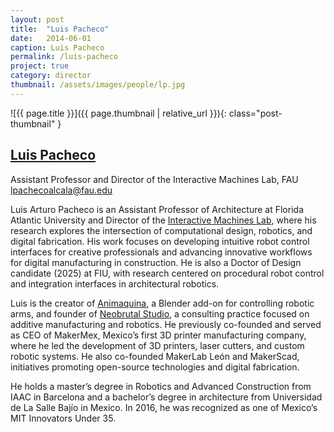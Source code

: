 ```yaml
---
layout: post
title:  "Luis Pacheco"
date:   2014-06-01
caption: Luis Pacheco
permalink: /luis-pacheco
project: true
category: director
thumbnail: /assets/images/people/lp.jpg
---
```

![{{ page.title }}]({{ page.thumbnail | relative_url }}){: class="post-thumbnail" }

## [Luis Pacheco](https://www.luigipacheco.com)
Assistant Professor and Director of the Interactive Machines Lab, FAU
lpachecoalcala@fau.edu

 Luis Arturo Pacheco is an Assistant Professor of Architecture at Florida Atlantic University and Director of the [Interactive Machines Lab](https://www.fau.edu/artsandletters/architecture/research-labs/interactive-machines-lab/), where his research explores the intersection of computational design, robotics, and digital fabrication. His work focuses on developing intuitive robot control interfaces for creative professionals and advancing innovative workflows for digital manufacturing in construction. He is also a Doctor of Design candidate (2025) at FIU, with research centered on procedural robot control and integration interfaces in architectural robotics.

Luis is the creator of [Animaquina](www.animaquina.com), a Blender add-on for controlling robotic arms, and founder of [Neobrutal Studio](www.neobrutal.com), a consulting practice focused on additive manufacturing and robotics. He previously co-founded and served as CEO of MakerMex, Mexico’s first 3D printer manufacturing company, where he led the development of 3D printers, laser cutters, and custom robotic systems. He also co-founded MakerLab León and MakerScad, initiatives promoting open-source technologies and digital fabrication.

He holds a master’s degree in Robotics and Advanced Construction from IAAC in Barcelona and a bachelor’s degree in architecture from Universidad de La Salle  Bajío in Mexico. In 2016, he was recognized as one of Mexico’s MIT Innovators Under 35. 